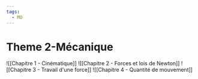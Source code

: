 ```yaml
---
tags:
  - MO
---
```


# Theme 2-Mécanique
![[Chapitre 1 - Cinématique]]
![[Chapitre 2 - Forces et lois de Newton]]
![[Chapitre 3 - Travail d'une force]]
![[Chapitre 4 - Quantité de mouvement]]